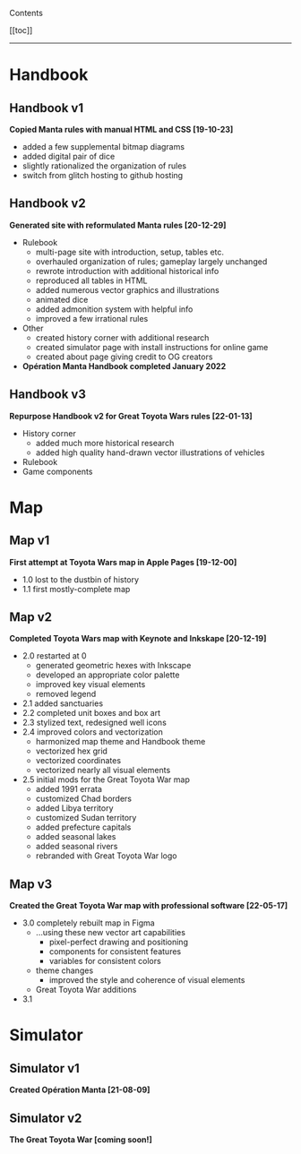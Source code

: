 Contents

[[toc]]

----

# Handbook

## Handbook v1

**Copied Manta rules with manual HTML and CSS [19-10-23]**

   - added a few supplemental bitmap diagrams
   - added digital pair of dice
   - slightly rationalized the organization of rules
   - switch from glitch hosting to github hosting

## Handbook v2

**Generated site with reformulated Manta rules [20-12-29]**

   - Rulebook
      - multi-page site with introduction, setup, tables etc.
      - overhauled organization of rules; gameplay largely unchanged
      - rewrote introduction with additional historical info
      - reproduced all tables in HTML
      - added numerous vector graphics and illustrations
      - animated dice
      - added admonition system with helpful info
      - improved a few irrational rules
   - Other
      - created history corner with additional research
      - created simulator page with install instructions for online game
      - created about page giving credit to OG creators
   - **Opération Manta Handbook completed January 2022**

## Handbook v3

**Repurpose Handbook v2 for Great Toyota Wars rules [22-01-13]**

   - History corner
      - added much more historical research
      - added high quality hand-drawn vector illustrations of vehicles
   - Rulebook
   - Game components

# Map

## Map v1

**First attempt at Toyota Wars map in Apple Pages [19-12-00]**

- 1.0 lost to the dustbin of history
- 1.1 first mostly-complete map

## Map v2

**Completed Toyota Wars map with Keynote and Inkskape [20-12-19]**

- 2.0 restarted at 0
  - generated geometric hexes with Inkscape
  - developed an appropriate color palette
  - improved key visual elements
  - removed legend
- 2.1 added sanctuaries
- 2.2 completed unit boxes and box art
- 2.3 stylized text, redesigned well icons
- 2.4 improved colors and vectorization
  - harmonized map theme and Handbook theme
  - vectorized hex grid
  - vectorized coordinates
  - vectorized nearly all visual elements
- 2.5 initial mods for the Great Toyota War map
  - added 1991 errata
  - customized Chad borders
  - added Libya territory
  - customized Sudan territory
  - added prefecture capitals
  - added seasonal lakes
  - added seasonal rivers
  - rebranded with Great Toyota War logo

## Map v3

**Created the Great Toyota War map with professional software [22-05-17]**

- 3.0 completely rebuilt map in Figma
   - ...using these new vector art capabilities
      - pixel-perfect drawing and positioning
      - components for consistent features
      - variables for consistent colors
   - theme changes
      - improved the style and coherence of visual elements
   - Great Toyota War additions
- 3.1


# Simulator

## Simulator v1

**Created Opération Manta [21-08-09]**

## Simulator v2

**The Great Toyota War [coming soon!]**